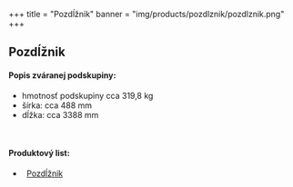 +++
title = "Pozdĺžnik"
banner = "img/products/pozdlznik/pozdlznik.png"
+++

## Pozdĺžnik

#### Popis zváranej podskupiny:
- hmotnosť podskupiny cca 319,8 kg
- šírka: cca 488 mm
- dĺžka: cca 3388 mm

<br/>

#### Produktový list:
- <i class="fa fa-file-pdf-o">&nbsp;</i> [Pozdĺžnik](/docs/products/pozdlnik.pdf)
